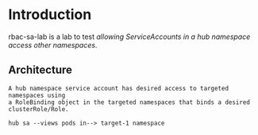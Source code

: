 # Introduction

rbac-sa-lab is a lab to test _allowing ServiceAccounts in a hub namespace access other namespaces_.

## Architecture

    A hub namespace service account has desired access to targeted namespaces using 
    a RoleBinding object in the targeted namespaces that binds a desired clusterRole/Role.

    hub sa --views pods in--> target-1 namespace


